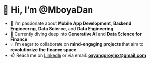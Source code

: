 # 👋 Hi, I’m @MboyaDan

- 👀 I’m passionate about **Mobile App Development**, **Backend Engineering**, **Data Science**, and **Data Engineering**  
- 🌱 Currently diving deep into **Generative AI** and **Data Science for Finance**  
- 💡 I’m eager to collaborate on **mind-engaging projects** that aim to **revolutionize the finance space**  
- 📫 Reach me on [LinkedIn](https://www.linkedin.com/in/Mboya_Danroylex) or via email: **onyangoroylex@gmail.com**

<!---
MboyaDan/MboyaDan is a ✨ special ✨ repository because its `README.md` (this file) appears on your GitHub profile.
You can click the Preview link to take a look at your changes.
--->
